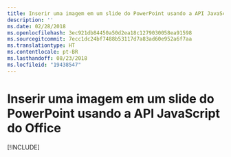 ```yaml
---
title: Inserir uma imagem em um slide do PowerPoint usando a API JavaScript do Office
description: ''
ms.date: 02/28/2018
ms.openlocfilehash: 3ec921db84450a50d2ea18c1279030058ea91598
ms.sourcegitcommit: 7ecc1dc24bf7488b53117d7a83ad60e952a6f7aa
ms.translationtype: HT
ms.contentlocale: pt-BR
ms.lasthandoff: 08/23/2018
ms.locfileid: "19438547"
---
```

# <a name="insert-an-image-into-a-powerpoint-slide-using-the-office-javascript-api"></a>Inserir uma imagem em um slide do PowerPoint usando a API JavaScript do Office

[!INCLUDE[](../includes/powerpoint-tutorial-insert-image.md)]